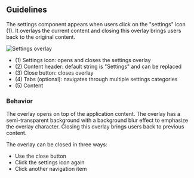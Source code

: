 ## Guidelines

The settings component appears when users click on the "settings" icon (1). It overlays the current content and closing this overlay brings users back to the original content.

![Settings overlay](https://www.figma.com/design/wEptRgAezDU1z80Cn3eZ0o/iX-Pattern-Illustrations?type=design&node-id=1030-80408&mode=design&t=Ntzn8IlSOlPey8s5-11)

- (1) Settings icon: opens and closes the settings overlay
- (2) Content header: default string is "Settings" and can be replaced
- (3) Close button: closes overlay
- (4) Tabs (optional): navigates through multiple settings categories
- (5) Content

### Behavior

The overlay opens on top of the application content. The overlay has a semi-transparent background with a background blur effect to emphasize the overlay character. Closing this overlay brings users back to previous content.

The overlay can be closed in three ways:

- Use the close button
- Click the settings icon again
- Click another navigation item

